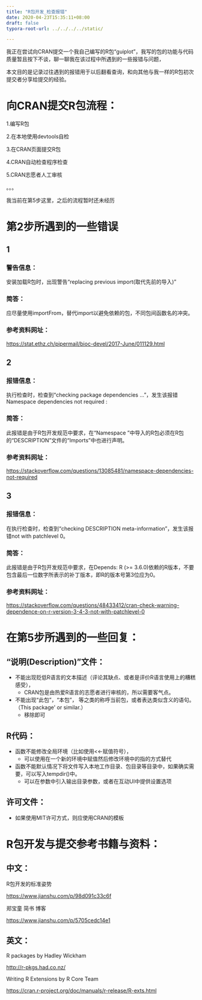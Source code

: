 ```yaml
---
title: "R包开发_检查报错"
date: 2020-04-23T15:35:11+08:00
draft: false
typora-root-url: ../../../../static/

---
```




我正在尝试向CRAN提交一个我自己编写的R包“guiplot”，我写的包的功能与代码质量暂且按下不谈，聊一聊我在该过程中所遇到的一些报错与问题，

本文目的是记录过往遇到的报错用于以后翻看查询，和向其他与我一样的R包初次提交者分享给提交的经验。

 <!--toc-->

# 向CRAN提交R包流程：

1.编写R包

2.在本地使用devtools自检

3.在CRAN页面提交R包

4.CRAN自动检查程序检查

5.CRAN志愿者人工审核

。。。

我当前在第5步这里，之后的流程暂时还未经历

# 第2步所遇到的一些错误

## 1

### 警告信息：

安装加载R包时，出现警告“replacing previous import(取代先前的导入)”

### 简答：

应尽量使用importFrom，替代import以避免依赖的包，不同包间函数名的冲突。

### 参考资料网址：

https://stat.ethz.ch/pipermail/bioc-devel/2017-June/011129.html

## 2

### 报错信息：

执行检查时，检查到“checking package dependencies ...”，发生该报错Namespace dependencies not required :

### 简答：

此报错是由于R包开发规范中要求，在“Namespace ”中导入的R包必须在R包的“DESCRIPTION”文件的“Imports”中也进行声明。

### 参考资料网址：

https://stackoverflow.com/questions/13085481/namespace-dependencies-not-required

## 3

### 报错信息：

在执行检查时，检查到“checking DESCRIPTION meta-information”，发生该报错not with patchlevel 0。

### 简答：

此报错是由于R包开发规范中要求，在Depends: R (>= 3.6.0)依赖的R版本，不要包含最后一位数字所表示的补丁版本，即R的版本号第3位应为0。

### 参考资料网址：

https://stackoverflow.com/questions/48433412/cran-check-warning-dependence-on-r-version-3-4-3-not-with-patchlevel-0

# 在第5步所遇到的一些回复：

## “说明(Description)”文件：

- 不能出现贬低R语言的文本描述（评论其缺点、或者是评价R语言使用上的糟糕感受），
  - CRAN包是由热爱R语言的志愿者进行审核的，所以需要客气点。
- 不能出现“此包”，“本包”， 等之类的称呼当前包，或者表达类似含义的语句。（This package' or similar.）
  - 移除即可

## R代码：

- 函数不能修改全局环境（比如使用<<-赋值符号），
  - 可以使用在一个新的环境中赋值然后修改环境中的指的方式替代
- 函数不能默认情况下将文件写入本地工作目录、包目录等目录中，如果确实需要，可以写入tempdir()中。 
  - 可以在参数中引入输出目录参数，或者在互动UI中提供设置选项

## 许可文件：

- 如果使用MIT许可方式，则应使用CRAN的模板

# R包开发与提交参考书籍与资料：

## 中文：

R包开发的标准姿势

https://www.jianshu.com/p/98d091c33c6f

郑宝童 简书 博客

https://www.jianshu.com/p/5705cedc14e1

## 英文：

R packages by Hadley Wickham

http://r-pkgs.had.co.nz/

Writing R Extensions by R Core Team

https://cran.r-project.org/doc/manuals/r-release/R-exts.html